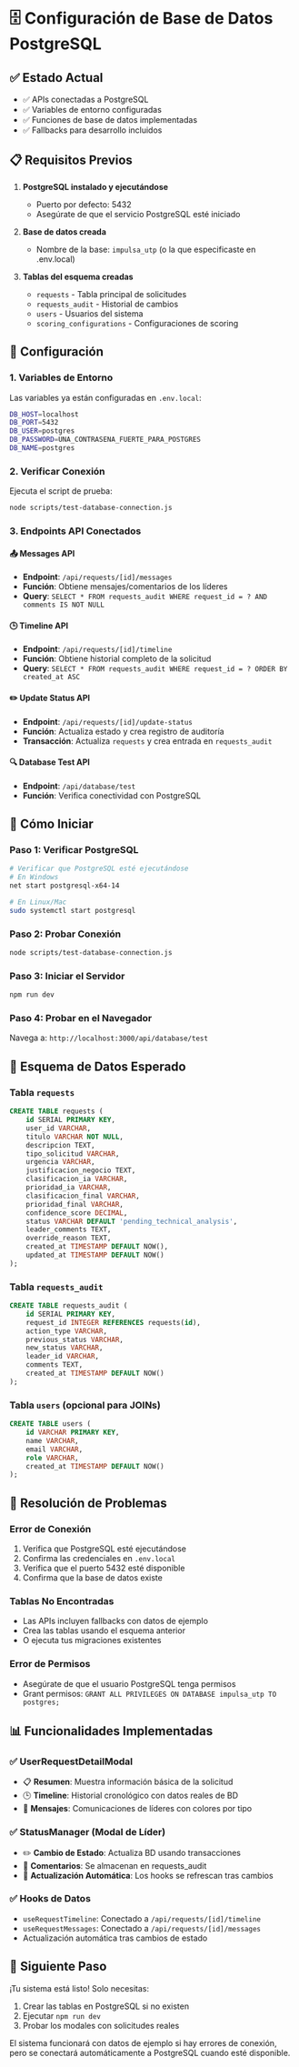 # 🗄️ Configuración de Base de Datos PostgreSQL

## ✅ Estado Actual
- ✅ APIs conectadas a PostgreSQL
- ✅ Variables de entorno configuradas
- ✅ Funciones de base de datos implementadas
- ✅ Fallbacks para desarrollo incluidos

## 📋 Requisitos Previos

1. **PostgreSQL instalado y ejecutándose**
   - Puerto por defecto: 5432
   - Asegúrate de que el servicio PostgreSQL esté iniciado

2. **Base de datos creada**
   - Nombre de la base: `impulsa_utp` (o la que especificaste en .env.local)

3. **Tablas del esquema creadas**
   - `requests` - Tabla principal de solicitudes
   - `requests_audit` - Historial de cambios
   - `users` - Usuarios del sistema
   - `scoring_configurations` - Configuraciones de scoring

## 🔧 Configuración

### 1. Variables de Entorno
Las variables ya están configuradas en `.env.local`:
```bash
DB_HOST=localhost
DB_PORT=5432
DB_USER=postgres
DB_PASSWORD=UNA_CONTRASENA_FUERTE_PARA_POSTGRES
DB_NAME=postgres
```

### 2. Verificar Conexión
Ejecuta el script de prueba:
```bash
node scripts/test-database-connection.js
```

### 3. Endpoints API Conectados

#### 📤 Messages API
- **Endpoint**: `/api/requests/[id]/messages`
- **Función**: Obtiene mensajes/comentarios de los líderes
- **Query**: `SELECT * FROM requests_audit WHERE request_id = ? AND comments IS NOT NULL`

#### 🕒 Timeline API  
- **Endpoint**: `/api/requests/[id]/timeline`
- **Función**: Obtiene historial completo de la solicitud
- **Query**: `SELECT * FROM requests_audit WHERE request_id = ? ORDER BY created_at ASC`

#### ✏️ Update Status API
- **Endpoint**: `/api/requests/[id]/update-status`
- **Función**: Actualiza estado y crea registro de auditoría
- **Transacción**: Actualiza `requests` y crea entrada en `requests_audit`

#### 🔍 Database Test API
- **Endpoint**: `/api/database/test`
- **Función**: Verifica conectividad con PostgreSQL

## 🚀 Cómo Iniciar

### Paso 1: Verificar PostgreSQL
```bash
# Verificar que PostgreSQL esté ejecutándose
# En Windows
net start postgresql-x64-14

# En Linux/Mac
sudo systemctl start postgresql
```

### Paso 2: Probar Conexión
```bash
node scripts/test-database-connection.js
```

### Paso 3: Iniciar el Servidor
```bash
npm run dev
```

### Paso 4: Probar en el Navegador
Navega a: `http://localhost:3000/api/database/test`

## 🔄 Esquema de Datos Esperado

### Tabla `requests`
```sql
CREATE TABLE requests (
    id SERIAL PRIMARY KEY,
    user_id VARCHAR,
    titulo VARCHAR NOT NULL,
    descripcion TEXT,
    tipo_solicitud VARCHAR,
    urgencia VARCHAR,
    justificacion_negocio TEXT,
    clasificacion_ia VARCHAR,
    prioridad_ia VARCHAR,
    clasificacion_final VARCHAR,
    prioridad_final VARCHAR,
    confidence_score DECIMAL,
    status VARCHAR DEFAULT 'pending_technical_analysis',
    leader_comments TEXT,
    override_reason TEXT,
    created_at TIMESTAMP DEFAULT NOW(),
    updated_at TIMESTAMP DEFAULT NOW()
);
```

### Tabla `requests_audit`
```sql
CREATE TABLE requests_audit (
    id SERIAL PRIMARY KEY,
    request_id INTEGER REFERENCES requests(id),
    action_type VARCHAR,
    previous_status VARCHAR,
    new_status VARCHAR,
    leader_id VARCHAR,
    comments TEXT,
    created_at TIMESTAMP DEFAULT NOW()
);
```

### Tabla `users` (opcional para JOINs)
```sql
CREATE TABLE users (
    id VARCHAR PRIMARY KEY,
    name VARCHAR,
    email VARCHAR,
    role VARCHAR,
    created_at TIMESTAMP DEFAULT NOW()
);
```

## 🐛 Resolución de Problemas

### Error de Conexión
1. Verifica que PostgreSQL esté ejecutándose
2. Confirma las credenciales en `.env.local`
3. Verifica que el puerto 5432 esté disponible
4. Confirma que la base de datos existe

### Tablas No Encontradas
- Las APIs incluyen fallbacks con datos de ejemplo
- Crea las tablas usando el esquema anterior
- O ejecuta tus migraciones existentes

### Error de Permisos
- Asegúrate de que el usuario PostgreSQL tenga permisos
- Grant permisos: `GRANT ALL PRIVILEGES ON DATABASE impulsa_utp TO postgres;`

## 📊 Funcionalidades Implementadas

### ✅ UserRequestDetailModal
- 📋 **Resumen**: Muestra información básica de la solicitud
- 🕒 **Timeline**: Historial cronológico con datos reales de BD
- 💬 **Mensajes**: Comunicaciones de líderes con colores por tipo

### ✅ StatusManager (Modal de Líder)
- ✏️ **Cambio de Estado**: Actualiza BD usando transacciones
- 💬 **Comentarios**: Se almacenan en requests_audit
- 🔄 **Actualización Automática**: Los hooks se refrescan tras cambios

### ✅ Hooks de Datos
- `useRequestTimeline`: Conectado a `/api/requests/[id]/timeline`
- `useRequestMessages`: Conectado a `/api/requests/[id]/messages`
- Actualización automática tras cambios de estado

## 🎯 Siguiente Paso
¡Tu sistema está listo! Solo necesitas:
1. Crear las tablas en PostgreSQL si no existen
2. Ejecutar `npm run dev`
3. Probar los modales con solicitudes reales

El sistema funcionará con datos de ejemplo si hay errores de conexión, pero se conectará automáticamente a PostgreSQL cuando esté disponible.

